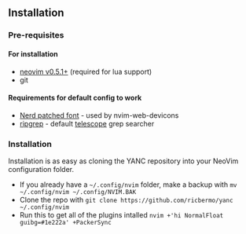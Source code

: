 ## Installation

### Pre-requisites

#### For installation
- [neovim v0.5.1+](https://neovim.io) (required for lua support)
- git

#### Requirements for default config to work
- [Nerd patched font](https://www.nerdfonts.com/) - used by nvim-web-devicons
- [ripgrep](https://github.com/BurntSushi/ripgrep) - default [telescope](#nvim-telescopetelescopenvim) grep searcher

### Installation

Installation is as easy as cloning the YANC repository into your NeoVim configuration folder.

- If you already have a `~/.config/nvim` folder, make a backup with `mv ~/.config/nvim ~/.config/NVIM.BAK`
- Clone the repo with `git clone https://github.com/ricbermo/yanc ~/.config/nvim`
- Run this to get all of the plugins intalled `nvim +'hi NormalFloat guibg=#1e222a' +PackerSync`

